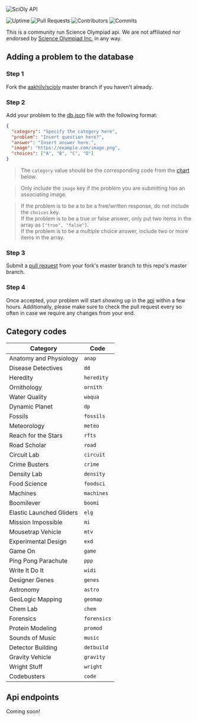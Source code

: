 ![SciOly API](https://user-images.githubusercontent.com/65052071/116440264-ebdf6d80-a815-11eb-8616-276a29558474.png)

![Uptime](https://img.shields.io/uptimerobot/ratio/7/m787980980-78325a4e551f1aad9a2d3911?color=2E66B6&label=Uptime&style=flat-square) ![Pull Requests](https://img.shields.io/github/issues-pr-raw/aakhilv/scioly?color=2E66B6&label=Pull%20Requests&style=flat-square) ![Contributors](https://img.shields.io/github/contributors/aakhilv/scioly?color=2E66B6&label=Contributors&style=flat-square) ![Commits](https://img.shields.io/github/commit-activity/m/aakhilv/scioly?color=2E66B6&label=Commits&style=flat-square)

This is a community run Science Olympiad api. We are not affiliated nor endorsed by [Science Olympiad Inc.](https://www.soinc.org) in any way.

## Adding a problem to the database

### Step 1

Fork the [aakhilv/scioly](https://github.com/aakhilv/scioly/fork) master branch if you haven't already.

### Step 2

Add your problem to the [db.json](https://github.com/aakhilv/scioly/blob/main/db.json) file with the following format:

```json
{
  "category": "Specify the category here",
  "problem": "Insert question here?",
  "answer": "Insert answer here.",
  "image": "https://example.com/image.png",
  "choices": ["A", "B", "C", "D"]
}
```

> The `category` value should be the corresponding code from the [chart](https://github.com/aakhilv/scioly#category-codes) below.

> Only include the `image` key if the problem you are submitting has an associating image.

> If the problem is to be a to be a free/written response, do not include the `choices` key.\
> If the problem is to be a true or false answer, only put two items in the array as `["true", "false"]`.\
> If the problem is to be a multiple choice answer, include two or more items in the array.

### Step 3

Submit a [pull request](https://github.com/aakhilv/scioly/compare) from your fork's master branch to this repo's master branch.

### Step 4

Once accepted, your problem will start showing up in the [api](https://scioly.js.org/api) within a few hours. Additionally, please make sure to check the pull request every so often in case we require any changes from your end.

## Category codes

|Category|Code|
|---|---|
|Anatomy and Physiology|`anap`|
|Disease Detectives|`dd`|
|Heredity|`heredity`|
|Ornithology|`ornith`|
|Water Quality|`waqua`|
|Dynamic Planet|`dp`|
|Fossils|`fossils`|
|Meteorology|`meteo`|
|Reach for the Stars|`rfts`|
|Road Scholar|`road`|
|Circuit Lab|`circuit`|
|Crime Busters|`crime`|
|Density Lab|`density`|
|Food Science|`foodsci`|
|Machines|`machines`|
|Boomilever|`boomi`|
|Elastic Launched Gliders|`elg`|
|Mission Impossible|`mi`|
|Mousetrap Vehicle|`mtv`|
|Experimental Design|`exd`|
|Game On|`game`|
|Ping Pong Parachute|`ppp`|
|Write It Do It|`widi`|
|Designer Genes|`genes`|
|Astronomy|`astro`|
|GeoLogic Mapping|`geomap`|
|Chem Lab|`chem`|
|Forensics|`forensics`|
|Protein Modeling|`promod`|
|Sounds of Music|`music`|
|Detector Building|`detbuild`|
|Gravity Vehicle|`gravity`|
|Wright Stuff|`wright`|
|Codebusters|`code`|

## Api endpoints

Coming soon!
